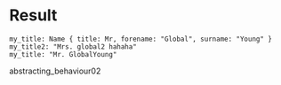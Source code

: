 # Result

```
my_title: Name { title: Mr, forename: "Global", surname: "Young" }
my_title2: "Mrs. global2 hahaha"
my_title: "Mr. GlobalYoung"
```

abstracting_behaviour02
